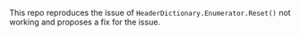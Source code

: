 This repo reproduces the issue of `HeaderDictionary.Enumerator.Reset()` not working and proposes a fix for the issue.
